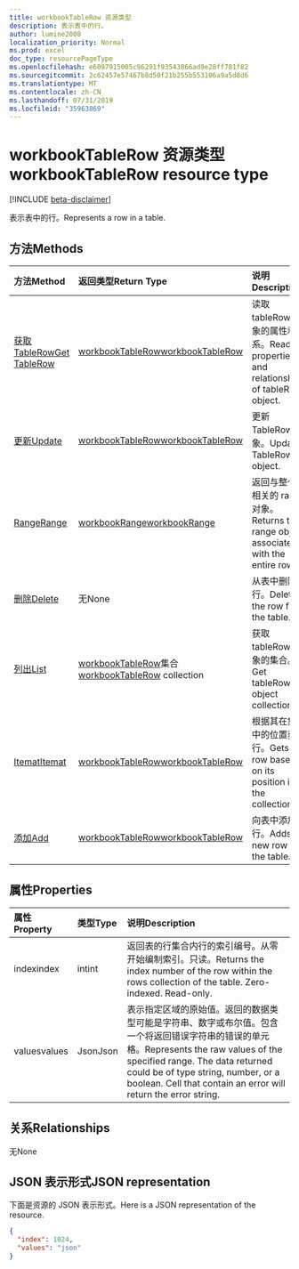 ```yaml
---
title: workbookTableRow 资源类型
description: 表示表中的行。
author: lumine2008
localization_priority: Normal
ms.prod: excel
doc_type: resourcePageType
ms.openlocfilehash: e6097915005c96291f93543866ad9e28ff781f82
ms.sourcegitcommit: 2c62457e57467b8d50f21b255b553106a9a5d8d6
ms.translationtype: MT
ms.contentlocale: zh-CN
ms.lasthandoff: 07/31/2019
ms.locfileid: "35963869"
---
```

# <a name="workbooktablerow-resource-type"></a><span data-ttu-id="df7cb-103">workbookTableRow 资源类型</span><span class="sxs-lookup"><span data-stu-id="df7cb-103">workbookTableRow resource type</span></span>

[!INCLUDE [beta-disclaimer](../../includes/beta-disclaimer.md)]

<span data-ttu-id="df7cb-104">表示表中的行。</span><span class="sxs-lookup"><span data-stu-id="df7cb-104">Represents a row in a table.</span></span>


## <a name="methods"></a><span data-ttu-id="df7cb-105">方法</span><span class="sxs-lookup"><span data-stu-id="df7cb-105">Methods</span></span>

| <span data-ttu-id="df7cb-106">方法</span><span class="sxs-lookup"><span data-stu-id="df7cb-106">Method</span></span>           | <span data-ttu-id="df7cb-107">返回类型</span><span class="sxs-lookup"><span data-stu-id="df7cb-107">Return Type</span></span>    |<span data-ttu-id="df7cb-108">说明</span><span class="sxs-lookup"><span data-stu-id="df7cb-108">Description</span></span>|
|:---------------|:--------|:----------|
|[<span data-ttu-id="df7cb-109">获取 TableRow</span><span class="sxs-lookup"><span data-stu-id="df7cb-109">Get TableRow</span></span>](../api/tablerow-get.md) | [<span data-ttu-id="df7cb-110">workbookTableRow</span><span class="sxs-lookup"><span data-stu-id="df7cb-110">workbookTableRow</span></span>](workbooktablerow.md) |<span data-ttu-id="df7cb-111">读取 tableRow 对象的属性和关系。</span><span class="sxs-lookup"><span data-stu-id="df7cb-111">Read properties and relationships of tableRow object.</span></span>|
|[<span data-ttu-id="df7cb-112">更新</span><span class="sxs-lookup"><span data-stu-id="df7cb-112">Update</span></span>](../api/tablerow-update.md) | [<span data-ttu-id="df7cb-113">workbookTableRow</span><span class="sxs-lookup"><span data-stu-id="df7cb-113">workbookTableRow</span></span>](workbooktablerow.md)  |<span data-ttu-id="df7cb-114">更新 TableRow 对象。</span><span class="sxs-lookup"><span data-stu-id="df7cb-114">Update TableRow object.</span></span> |
|[<span data-ttu-id="df7cb-115">Range</span><span class="sxs-lookup"><span data-stu-id="df7cb-115">Range</span></span>](../api/tablerow-range.md)|[<span data-ttu-id="df7cb-116">workbookRange</span><span class="sxs-lookup"><span data-stu-id="df7cb-116">workbookRange</span></span>](workbookrange.md)|<span data-ttu-id="df7cb-117">返回与整个行相关的 range 对象。</span><span class="sxs-lookup"><span data-stu-id="df7cb-117">Returns the range object associated with the entire row.</span></span>|
|[<span data-ttu-id="df7cb-118">删除</span><span class="sxs-lookup"><span data-stu-id="df7cb-118">Delete</span></span>](../api/tablerow-delete.md)|<span data-ttu-id="df7cb-119">无</span><span class="sxs-lookup"><span data-stu-id="df7cb-119">None</span></span>|<span data-ttu-id="df7cb-120">从表中删除行。</span><span class="sxs-lookup"><span data-stu-id="df7cb-120">Deletes the row from the table.</span></span>|
|[<span data-ttu-id="df7cb-121">列出</span><span class="sxs-lookup"><span data-stu-id="df7cb-121">List</span></span>](../api/tablerow-list.md) | <span data-ttu-id="df7cb-122">[workbookTableRow](workbooktablerow.md)集合</span><span class="sxs-lookup"><span data-stu-id="df7cb-122">[workbookTableRow](workbooktablerow.md) collection</span></span> |<span data-ttu-id="df7cb-123">获取 tableRow 对象的集合。</span><span class="sxs-lookup"><span data-stu-id="df7cb-123">Get tableRow object collection.</span></span> |
|[<span data-ttu-id="df7cb-124">Itemat</span><span class="sxs-lookup"><span data-stu-id="df7cb-124">Itemat</span></span>](../api/tablerowcollection-itemat.md)|[<span data-ttu-id="df7cb-125">workbookTableRow</span><span class="sxs-lookup"><span data-stu-id="df7cb-125">workbookTableRow</span></span>](workbooktablerow.md)|<span data-ttu-id="df7cb-126">根据其在集合中的位置获取行。</span><span class="sxs-lookup"><span data-stu-id="df7cb-126">Gets a row based on its position in the collection.</span></span>|
|[<span data-ttu-id="df7cb-127">添加</span><span class="sxs-lookup"><span data-stu-id="df7cb-127">Add</span></span>](../api/tablerowcollection-add.md)|[<span data-ttu-id="df7cb-128">workbookTableRow</span><span class="sxs-lookup"><span data-stu-id="df7cb-128">workbookTableRow</span></span>](workbooktablerow.md)|<span data-ttu-id="df7cb-129">向表中添加新行。</span><span class="sxs-lookup"><span data-stu-id="df7cb-129">Adds a new row to the table.</span></span>|

## <a name="properties"></a><span data-ttu-id="df7cb-130">属性</span><span class="sxs-lookup"><span data-stu-id="df7cb-130">Properties</span></span>
| <span data-ttu-id="df7cb-131">属性</span><span class="sxs-lookup"><span data-stu-id="df7cb-131">Property</span></span>     | <span data-ttu-id="df7cb-132">类型</span><span class="sxs-lookup"><span data-stu-id="df7cb-132">Type</span></span>   |<span data-ttu-id="df7cb-133">说明</span><span class="sxs-lookup"><span data-stu-id="df7cb-133">Description</span></span>|
|:---------------|:--------|:----------|
|<span data-ttu-id="df7cb-134">index</span><span class="sxs-lookup"><span data-stu-id="df7cb-134">index</span></span>|<span data-ttu-id="df7cb-135">int</span><span class="sxs-lookup"><span data-stu-id="df7cb-135">int</span></span>|<span data-ttu-id="df7cb-p101">返回表的行集合内行的索引编号。从零开始编制索引。只读。</span><span class="sxs-lookup"><span data-stu-id="df7cb-p101">Returns the index number of the row within the rows collection of the table. Zero-indexed. Read-only.</span></span>|
|<span data-ttu-id="df7cb-139">values</span><span class="sxs-lookup"><span data-stu-id="df7cb-139">values</span></span>|<span data-ttu-id="df7cb-140">Json</span><span class="sxs-lookup"><span data-stu-id="df7cb-140">Json</span></span>|<span data-ttu-id="df7cb-p102">表示指定区域的原始值。返回的数据类型可能是字符串、数字或布尔值。包含一个将返回错误字符串的错误的单元格。</span><span class="sxs-lookup"><span data-stu-id="df7cb-p102">Represents the raw values of the specified range. The data returned could be of type string, number, or a boolean. Cell that contain an error will return the error string.</span></span>|

## <a name="relationships"></a><span data-ttu-id="df7cb-144">关系</span><span class="sxs-lookup"><span data-stu-id="df7cb-144">Relationships</span></span>
<span data-ttu-id="df7cb-145">无</span><span class="sxs-lookup"><span data-stu-id="df7cb-145">None</span></span>


## <a name="json-representation"></a><span data-ttu-id="df7cb-146">JSON 表示形式</span><span class="sxs-lookup"><span data-stu-id="df7cb-146">JSON representation</span></span>

<span data-ttu-id="df7cb-147">下面是资源的 JSON 表示形式。</span><span class="sxs-lookup"><span data-stu-id="df7cb-147">Here is a JSON representation of the resource.</span></span>

<!-- {
  "blockType": "resource",
  "optionalProperties": [

  ],
  "@odata.type": "microsoft.graph.workbookTableRow"
}-->

```json
{
  "index": 1024,
  "values": "json"
}

```

<!-- uuid: 8fcb5dbc-d5aa-4681-8e31-b001d5168d79
2015-10-25 14:57:30 UTC -->
<!--
{
  "type": "#page.annotation",
  "description": "TableRow resource",
  "keywords": "",
  "section": "documentation",
  "tocPath": "",
  "suppressions": []
}
-->
